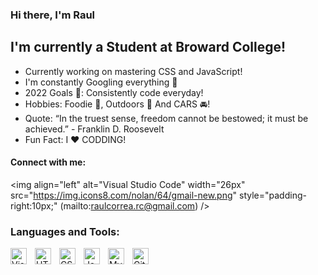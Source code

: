 
### Hi there, I'm Raul

## I'm currently a Student at Broward College!
- Currently working on mastering CSS and JavaScript!
- I'm constantly Googling everything 🤣
- 2022 Goals 🥅: Consistently code everyday!
- Hobbies: Foodie 🍕, Outdoors 🍃 And CARS 🚘!
- Quote: “In the truest sense, freedom cannot be bestowed; it must be achieved.” - Franklin D. Roosevelt
- Fun Fact: I ❤️ CODDING!


#### Connect with me: 

<!-- WEBSITE -->
<!-- [![website](./img/weblightmode25x25.png)](https://codestackr.com#gh-light-mode-only) 
[![website](./img/beldark25x25.png)](https://codestackr.com#gh-dark-mode-only) -->
<!-- LINKED IN -->
<!-- [![website](./img/linkedinlight25X25.png)](https://www.linkedin.com/feed/#gh-light-mode-only)
[![website](./img/linkedindark25x25.png)](https://www.linkedin.com/feed/?trk=nav_logo#gh-dark-mode-only) -->
<!-- GMAIL -->
<!-- [![website](./img/gmaildark25x25.png)](mailto:raulcorrea.rc@gmail.com) -->



<img align="left" alt="Visual Studio Code" width="26px" src="https://img.icons8.com/nolan/64/gmail-new.png" style="padding-right:10px;" (mailto:raulcorrea.rc@gmail.com) />




### Languages and Tools:

<img align="left" alt="Visual Studio Code" width="26px" src="https://cdn.jsdelivr.net/gh/devicons/devicon/icons/vscode/vscode-original.svg" style="padding-right:10px;" />
<img align="left" alt="HTML5" width="26px" src="https://cdn.jsdelivr.net/gh/devicons/devicon/icons/html5/html5-original.svg" style="padding-right:10px;" />
<img align="left" alt="CSS3" width="26px" src="https://cdn.jsdelivr.net/gh/devicons/devicon/icons/css3/css3-original.svg" style="padding-right:10px;" />
<img align="left" alt="JavaScript" width="26px" src="https://cdn.jsdelivr.net/gh/devicons/devicon/icons/javascript/javascript-original.svg" style="padding-right:10px;" />
<img align="left" alt="MySQL" width="26px" src="https://cdn.jsdelivr.net/gh/devicons/devicon/icons/mysql/mysql-original.svg" style="padding-right:10px;" />
<img align="left" alt="Git" width="26px" src="https://cdn.jsdelivr.net/gh/devicons/devicon/icons/git/git-original.svg" style="padding-right:10px;" />


<br />
